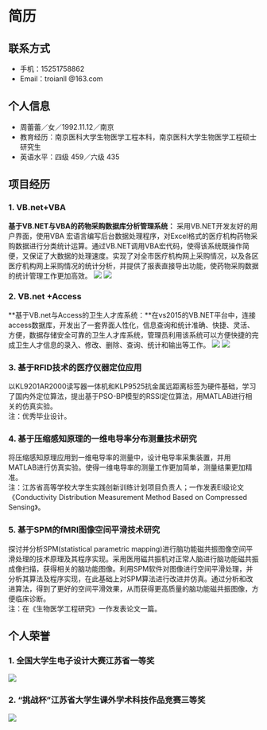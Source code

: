 # 简历  

## 联系方式

* 手机：15251758862  
* Email：troianll @163.com

## 个人信息
* 周蕾蕾／女／1992.11.12／南京  
* 教育经历：南京医科大学生物医学工程本科，南京医科大学生物医学工程硕士研究生  
* 英语水平：四级 459／六级 435

## 项目经历  
### 1. VB.net+VBA
**基于VB.NET与VBA的药物采购数据库分析管理系统：**
采用VB.NET开发友好的用户界面，使用VBA 宏语言编写后台数据处理程序，对Excel格式的医疗机构药物采购数据进行分类统计运算。通过VB.NET调用VBA宏代码，使得该系统既操作简便，又保证了大数据的处理速度。实现了对全市医疗机构网上采购情况，以及各区医疗机构网上采购情况的统计分析，并提供了报表直接导出功能，使药物采购数据的统计管理工作更加高效。
![](http://i.imgur.com/N7A4l8N.jpg)
![](http://i.imgur.com/J3sD1Ue.jpg)

### 2. VB.net +Access
**基于VB.net与Access的卫生人才库系统：**在vs2015的VB.NET平台中，连接access数据库，开发出了一套界面人性化，信息查询和统计准确、快捷、灵活、方便，数据存储安全可靠的卫生人才库系统，管理员利用该系统可以方便快捷的完成卫生人才信息的录入、修改、删除、查询、统计和输出等工作。
![](http://i.imgur.com/gLzIUR7.jpg)
![](http://i.imgur.com/gQrFCum.jpg)  

### 3. 基于RFID技术的医疗仪器定位应用
以KL9201AR2000读写器一体机和KLP9525抗金属远距离标签为硬件基础，学习了国内外定位算法，提出基于PSO-BP模型的RSSI定位算法，用MATLAB进行相关的仿真实验。  
注：优秀毕业设计。

### 4. 基于压缩感知原理的一维电导率分布测量技术研究
将压缩感知原理应用到一维电导率的测量中，设计电导率采集装置，并用MATLAB进行仿真实验。使得一维电导率的测量工作更加简单，测量结果更加精准。  
注：江苏省高等学校大学生实践创新训练计划项目负责人；一作发表EI级论文《Conductivity Distribution Measurement Method Based on Compressed Sensing》。

### 5. 基于SPM的fMRI图像空间平滑技术研究
探讨并分析SPM(statistical parametric mapping)进行脑功能磁共振图像空间平滑处理的技术原理及其程序实现。采用医用磁共振机对正常人脑进行脑功能磁共振成像扫描，获得相关的脑功能图像。利用SPM软件对图像进行空间平滑处理，并分析其算法及程序实现，在此基础上对SPM算法进行改进并仿真。通过分析和改进算法，得到了更好的空间平滑效果，从而获得更高质量的脑功能磁共振图像，方便临床诊断。  
注：在《生物医学工程研究》一作发表论文一篇。


## 个人荣誉
### 1. 全国大学生电子设计大赛江苏省一等奖 
![](http://i.imgur.com/F4Ug5cN.jpg)   
### 2. “挑战杯”江苏省大学生课外学术科技作品竞赛三等奖
![](http://i.imgur.com/emZgknT.jpg)  

